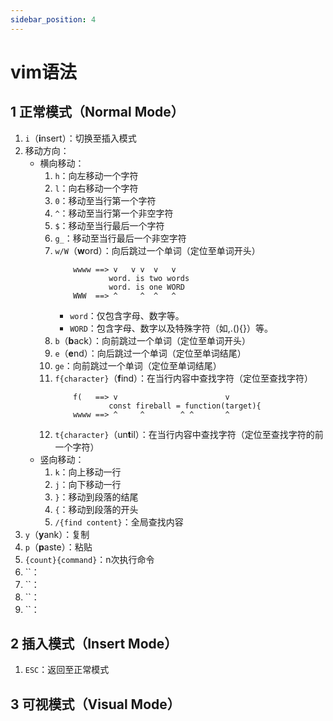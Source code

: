 ```yaml
---
sidebar_position: 4
---
```


# vim语法

## 1 正常模式（Normal Mode）
1. `i`（**i**nsert）：切换至插入模式
2. 移动方向：
    - 横向移动：
        1. `h`：向左移动一个字符
        2. `l`：向右移动一个字符
        3. `0`：移动至当行第一个字符
        4. `^`：移动至当行第一个非空字符
        5. `$`：移动至当行最后一个字符
        6. `g_`：移动至当行最后一个非空字符
        7. `w/W`（**w**ord）：向后跳过一个单词（定位至单词开头）
            ```
                wwww ==> v   v v  v   v
                        word. is two words
                        word. is one WORD
                WWW  ==> ^     ^  ^   ^
            ```
            - `word`：仅包含字母、数字等。
            - `WORD`：包含字母、数字以及特殊字符（如,.(){}）等。
        8. `b`（**b**ack）：向前跳过一个单词（定位至单词开头）
        9. `e`（**e**nd）：向后跳过一个单词（定位至单词结尾）
        10. `ge`：向前跳过一个单词（定位至单词结尾）
        11. `f{character}`（**f**ind）：在当行内容中查找字符（定位至查找字符）
            ```
                f(   ==> v                        v
                        const fireball = function(target){
                wwww ==> ^     ^        ^ ^       ^
            ```
        12. `t{character}`（un**t**il）：在当行内容中查找字符（定位至查找字符的前一个字符）
    - 竖向移动：
        1. `k`：向上移动一行
        2. `j`：向下移动一行
        3. `}`：移动到段落的结尾
        4. `{`：移动到段落的开头
        5. `/{find content}`：全局查找内容
3. `y`（**y**ank）：复制
4. `p`（**p**aste）：粘贴
12. `{count}{command}`：n次执行命令
13. ``：
14. ``：
15. ``：
16. ``：

## 2 插入模式（Insert Mode）
1. `ESC`：返回至正常模式

## 3 可视模式（Visual Mode）
